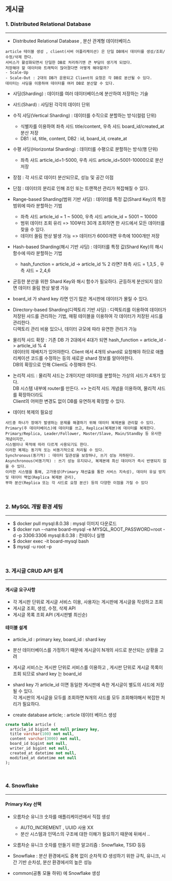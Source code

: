 ## 게시글

### 1. Distributed Relational Database
___
- Distributed Relational Database , 분산 관계형 데이터베이스
```text
article 테이블 생성 , client(서버 어플리케이션) 은 단일 DB에서 데이터를 생성/조회/수정/삭제 한다.
서비스가 활성화되면서 단일한 DB로 처리하기엔 큰 부담이 생기게 되었다.
저장해야 할 데이터와 트래픽이 많아졌다면 어떻게 해야할까?
- Scale-Up 
- Scale-Out : 2대의 DB가 운용되고 Client의 요청은 각 DB로 분산될 수 있다.
데이터는 샤딩을 이용하여 데이터를 여러 DB로 분산할 수 있다.
```
- 샤딩(Sharding) : 데이터를 여러 데이터베이스에 분산하여 저장하는 기술
- 샤드(Shard) : 샤딩된 각각의 데이터 단위
- 수직 샤딩(Vertical Sharding) : 데이터를 수직으로 분할하는 방식(컬럼 단위)
  - 식별자를 이용하여 좌측 샤드 title/content, 우측 샤드 board_id/created_at 분산 저장 
  - DB1 : id, title, content, DB2 : id, board_id, create_at 
- 수평 샤딩(Horizontal Sharding) : 데이터를 수평으로 분할하는 방식(행 단위)
  - 좌측 샤드 article_id=1-5000, 우측 샤드 article_id=5001-10000으로 분산 저장

- 장점 : 각 샤드로 데이터 분산되므로, 성능 및 공간 이점
- 단점 : 데이터의 분리로 인해 조인 또는 트랜잭션 관리가 복잡해질 수 있다.


- Range-based Sharding(범위 기반 샤딩) : 데이터를 특정 값(Shard Key)의 특정 범위에 따라 분할하는 기법
  - 좌측 샤드 article_id = 1 ~ 5000, 우측 샤드 article_id = 5001 ~ 10000
  - 범위 데이터 조회 유리 => 100부터 30개 조회하면 한 샤드에서 모든 데이터를 찾을 수 있다.
  - 데이터 쏠림 현상 발생 가능 => 데이터가 6000개면 우측에 1000개만 저장
- Hash-based Sharding(해시 기반 샤딩) : 데이터를 특정 값(Shard Key)의 해시 함수에 따라 분할하는 기법
  - hash_function = article_id -> article_id % 2 라면? 좌측 샤드 = 1,3,5 , 우측 샤드 = 2,4,6
- 균등한 분산을 위한 Shard Key와 해시 함수가 필요하다. 균등하게 분산되지 않으면 데이터 쏠림 현상 발생 가능
- board_id 가 shard key 라면 인기 많은 게시판에 데이터가 몰릴 수 있다.
- Directory-based Sharding(디렉토리 기반 샤딩) : 디렉토리를 이용하여 데이터가 저장된 샤드를 관리하는 기법, 매핑 테이블을 이용하여 각 데이터가 저장된 샤드를 관리한다.  
  디렉토리 관리 비용 있으나, 데이터 규모에 따라 유연한 관리가 가능


- 물리적 샤드 확장 : 기존 DB 가 2대에서 4대가 되면 hash_function = article_id -> article_id % 4  
데이터의 재배치가 있어야한다. Client 에서 4개의 shard로 요청해야 하므로 애플리케이션 코드를 수정하는 등의 새로운 shard 정보를 알아야한다.  
DB의 확장으로 인해 Client도 수정해야 한다.
- 논리적 샤드 : 물리적 샤드는 2개이지만 데이터를 분할하는 가상의 샤드가 4개가 있다.  
DB 시스템 내부에 router를 만든다. => 논리적 샤드 개념을 이용하여,  물리적 샤드를 확장하더라도  
Client의 어떠한 변경도 없이 DB를 유연하게 확장할 수 있다.


- 데이터 복제의 필요성
```text
샤드중 하나가 장애가 발생하는 문제를 해결하기 위해 데이터 복제본을 관리할 수 있다.
Primary(주 데이터베이스)에 데이터를 쓰고, Replica(복제본)에 데이터를 복제한다.
Primary/Replica, Leader/Follower, Master/Slave, Main/Standby 등 유사한 개념이지만,
시스템이나 목적에 따라 다르게 사용되기도 한다.
이러한 복제는 동기적 또는 비동기적으로 처리될 수 있다.
Synchronous(동기적) : 데이터 일관성을 보장하나, 쓰기 성능 저하된다.
Asynchronous(비동기적) : 쓰기 성능 유지되나, 복제본에 최신 데이터가 즉시 반영되지 않을 수 있다.
이러한 시스템을 통해, 고가용성(Primary 재선출을 통한 서비스 지속성), 데이터 유실 방지 및 데이터 백업(Replica 복제본 관리),
부하 분산(Replica 또는 각 샤드로 요청 분산) 등의 다양한 이점을 가질 수 있다
```

<br>

### 2. MySQL 개발 환경 세팅
___
- $ docker pull mysql:8.0.38 : mysql 이미지 다운로드
- $ docker run --name board-mysql -e MYSQL_ROOT_PASSWORD=root -d -p 3306:3306 mysql:8.0.38 : 컨테이너 실행
- $ docker exec -it board-mysql bash
- $ mysql -u root –p

<br>

### 3. 게시글 CRUD API 설계
___
#### 게시글 요구사항
- 각 게시판 단위로 게시글 서비스 이용, 사용자는 게시판에 게시글을 작성하고 조회
- 게시글 조회, 생성, 수정, 삭제 API
- 게시글 목록 조회 API (게시판별 최신순)
#### 테이블 설계
- article_id : primary key, board_id : shard key
- 분산 데이터베이스를 가정하기 때문에 게시글이 N개의 샤드로 분산되는 상황을 고려
- 게시글 서비스는 게시판 단위로 서비스를 이용하고 , 게시판 단위로 게시글 목록이 조회 되므로 shard key 는 board_id
- shard key 가 article_id 이면 동일한 게시판에 속한 게시글이 별도의 샤드에 저장될 수 있다.  
각 게시판의 게시글을 모두를 조회하면 N개의 샤드를 모두 조회해야해서 복잡한 처리가 필요하다.

- create database article; : article 데이터 베이스 생성
```sql
create table article (
  article_id bigint not null primary key,
  title varchar(100) not null,
  content varchar(3000) not null,
  board_id bigint not null,
  writer_id bigint not null,
  created_at datetime not null,
  modified_at datetime not null
);
```
<br>

### 4. Snowflake 
___
#### Primary Key 선택
- 오름차순 유니크 숫자를 애플리케이션에서 직접 생성
  - AUTO_INCREMENT , UUID 사용 XX
  - 분산 시스템과 인덱스의 구조에 대한 이해가 필요하기 때문에 뒤에서 ..
- 오름차순 유니크 숫자를 만들기 위한 알고리즘 : Snowflake, TSID 등등
- Snowflake : 분산 환경에서도 중복 없이 순차적 ID 생성하기 위한 규칙, 유니크, 시간 기반 순차성, 분산 환경에서의 높은 성능


- common(공통 모듈 하위) 에 Snowflake 생성

